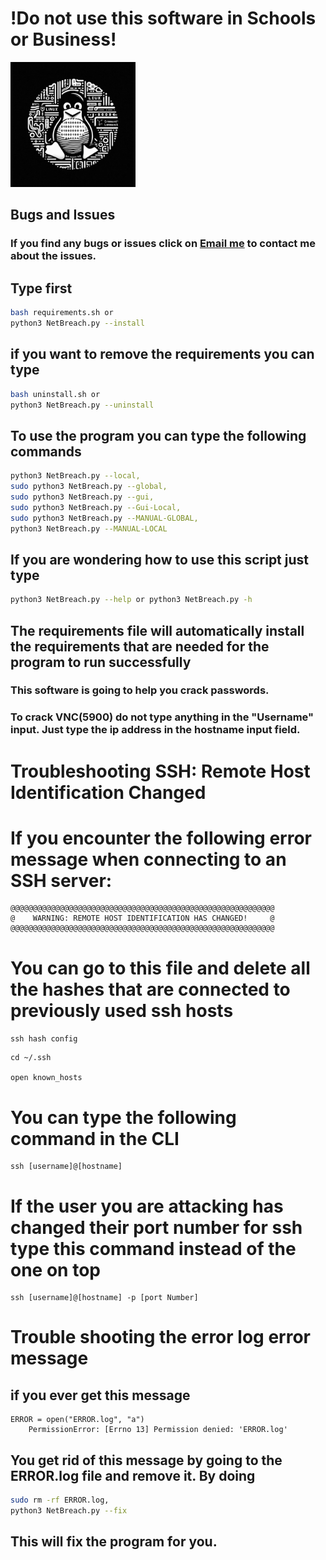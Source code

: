 # !Do not use this software in Schools or Business!

<img src="Linux Logo.JPG" alt="Linux Verison of the program" width="200" height="200">

## Bugs and Issues
### If you find any bugs or issues click on [Email me](mailto:wsegalework@gmail.com) to contact me about the issues.

## Type first
```bash
bash requirements.sh or 
python3 NetBreach.py --install
```

## if you want to remove the requirements you can type
```bash
bash uninstall.sh or
python3 NetBreach.py --uninstall
```

## To use the program you can type the following commands
```bash 
python3 NetBreach.py --local,
sudo python3 NetBreach.py --global,
sudo python3 NetBreach.py --gui,
sudo python3 NetBreach.py --Gui-Local,
sudo python3 NetBreach.py --MANUAL-GLOBAL,
python3 NetBreach.py --MANUAL-LOCAL
```

## If you are wondering how to use this script just type

```bash
python3 NetBreach.py --help or python3 NetBreach.py -h
```

## The requirements file will automatically install the requirements that are needed for the program to run successfully

### This software is going to help you crack passwords.
### To crack VNC(5900) do not type anything in the "Username" input. Just type the ip address in the hostname input field.


# Troubleshooting SSH: Remote Host Identification Changed

# If you encounter the following error message when connecting to an SSH server:

```plaintext
@@@@@@@@@@@@@@@@@@@@@@@@@@@@@@@@@@@@@@@@@@@@@@@@@@@@@@@@@@@
@    WARNING: REMOTE HOST IDENTIFICATION HAS CHANGED!     @
@@@@@@@@@@@@@@@@@@@@@@@@@@@@@@@@@@@@@@@@@@@@@@@@@@@@@@@@@@@
```
# You can go to this file and delete all the hashes that are connected to previously used ssh hosts
```ssh hash config```
```plaintext
cd ~/.ssh

open known_hosts
```

# You can type the following command in the CLI
```plaintext
ssh [username]@[hostname]
```

# If the user you are attacking has changed their port number for ssh type this command instead of the one on top

```plaintext
ssh [username]@[hostname] -p [port Number]
```

# Trouble shooting the error log error message
## if you ever get this message

```plaintext
ERROR = open("ERROR.log", "a")
    PermissionError: [Errno 13] Permission denied: 'ERROR.log'
```
## You get rid of this message by going to the ERROR.log file and remove it. By doing 
```bash 
sudo rm -rf ERROR.log,
python3 NetBreach.py --fix
``` 
## This will fix the program for you.